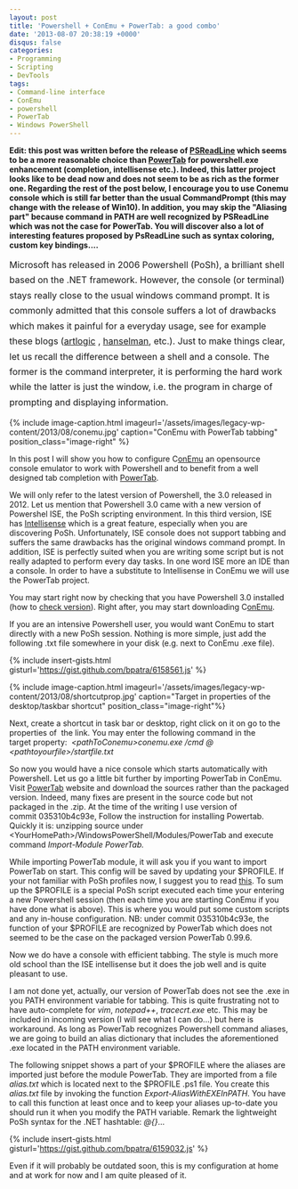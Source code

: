 ```yaml
---
layout: post
title: 'Powershell + ConEmu + PowerTab: a good combo'
date: '2013-08-07 20:38:19 +0000'
disqus: false
categories:
- Programming
- Scripting
- DevTools
tags:
- Command-line interface
- ConEmu
- powershell
- PowerTab
- Windows PowerShell
---
```

<strong>Edit: this post was written before the release of <a href="https://github.com/lzybkr/PSReadLine">PSReadLine</a> which seems to be a more reasonable choice than <a href="https://powertab.codeplex.com/">PowerTab</a> for powershell.exe enhancement (completion, intellisense etc.). Indeed, this latter project looks like&nbsp;to be dead now and does not seem to be as rich as the former one. Regarding the rest of the post below, I encourage you to use Conemu console which is still far better than the usual CommandPrompt (this may change with&nbsp;the&nbsp;release of Win10). In addition,&nbsp;you may skip the "Aliasing part" because command in PATH are well recognized by PSReadLine which was not the case for PowerTab. You will discover also a lot of interesting features proposed by PsReadLine such as syntax coloring, custom key bindings....</strong>

<span style="line-height:1.714285714;font-size:1rem;">Microsoft has released in 2006 Powershell (PoSh), a brilliant shell based on the .NET framework. However, the console (or terminal) stays really close to the usual windows command prompt. It is commonly admitted that this console suffers a lot of drawbacks which makes it painful for a everyday usage, see for example these blogs (<a title="artlogic" href="http://blog.artlogic.com/2013/06/28/making-the-windows-command-prompt-suck-slightly-less/">artlogic</a>&nbsp;, <a title="hanselman" href="http://http://www.hanselman.com/blog/MakingABetterSomewhatPrettierButDefinitelyMoreFunctionalWindowsCommandLine.aspx">hanselman</a>, etc.). Just to make things clear, let us recall the difference between a shell and a console. The former is the command interpreter, it is performing the hard work while the latter is just the window, i.e. the program in charge of prompting and displaying information.</span>


{% include image-caption.html imageurl='/assets/images/legacy-wp-content/2013/08/conemu.jpg' caption="ConEmu with PowerTab tabbing" position_class="image-right" %}


In this post I will show you how to configure C<a title="conemu" href="https://code.google.com/p/conemu-maximus5/">onEmu</a>&nbsp;an opensource console emulator to work with Powershell and to benefit from a well designed tab completion with <a title="PowerTab" href="http://powertab.codeplex.com/">PowerTab</a>.

We will only refer to the latest version of Powershell, the 3.0 released in 2012. Let us mention that Powershell 3.0 came with a new version of Powershel ISE, the PoSh scripting environment. In this third version, ISE has&nbsp;<a title="intellisense" href="http://blogs.msdn.com/b/powershell/archive/2012/06/13/intellisense-in-windows-powershell-ise-3-0.aspx">Intellisense</a> which is a great feature, especially when you are discovering PoSh. Unfortunately, ISE console does not support tabbing and suffers the same drawbacks has the original windows command prompt. In addition, ISE is perfectly suited when you are writing some script but is not really adapted to perform every day tasks. In one word ISE more an IDE than a console. In order to have a substitute to Intellisense in ConEmu we will use the PowerTab project.

You may start right now by&nbsp;checking that you have Powershell 3.0 installed (how to <a title="check version" href="http://stackoverflow.com/questions/1825585/how-to-determine-what-version-of-powershell-is-installed">check version</a>). Right after, you may start downloading C<a title="conemu" href="https://code.google.com/p/conemu-maximus5/">onEmu</a>.

If you are an intensive Powershell user, you would want ConEmu to start directly with a new PoSh session. Nothing is more simple, just add the following .txt file somewhere in your disk (e.g. next to ConEmu .exe file).

{% include insert-gists.html gisturl='https://gist.github.com/bpatra/6158561.js' %}

{% include image-caption.html imageurl='/assets/images/legacy-wp-content/2013/08/shortcutprop.jpg' caption="Target in properties of the desktop/taskbar shortcut" position_class="image-right"%}

Next, create a shortcut in task bar or desktop, right click on it on go to the properties of &nbsp;the&nbsp;link. You may enter the following command in the target&nbsp;property:<em>&nbsp;
&lt;pathToConemu&gt;conemu.exe /cmd @
&lt;pathtoyourfile&gt;/startfile.txt</em>

So now you would have a nice console which starts automatically with Powershell. Let us go a little bit further by importing PowerTab in ConEmu. Visit <a title="PowerTab home page" href="http://powertab.codeplex.com/">PowerTab</a> website and download the sources rather than the packaged version. Indeed, many fixes are present in the source code but not packaged in the .zip. At the time of the writing I use version of commit&nbsp;035310b4c93e, Follow the instruction for installing Powertab. Quickly it is: unzipping source under &lt;YourHomePath&gt;/WindowsPowerShell/Modules/PowerTab and execute command&nbsp;<em>Import-Module PowerTab.</em>


While importing PowerTab module, it will ask you if you want to import PowerTab on start. This config will be saved by updating your $PROFILE. If your not familiar with PoSh profiles now, I suggest you to read <a title="this" href="http://technet.microsoft.com/en-us/library/ee692764.aspx">this</a>. To sum up the $PROFILE is a special PoSh script executed each time your entering a new Powershell session (then each time you are starting ConEmu if you have done what is above). This is where you would put some custom scripts and any in-house configuration. NB: under commit&nbsp;035310b4c93e, the function of your $PROFILE are recognized by PowerTab which does not seemed to be the case on the packaged version&nbsp;PowerTab 0.99.6.

Now we do have a console with efficient tabbing. The style is much more old school&nbsp;than the ISE intellisense but it does the job well and is quite pleasant to use.

I am not done yet, actually, our version of PowerTab does not see the .exe in you PATH environment variable for tabbing. This is quite frustrating not to have auto-complete for <em>vim</em>, <em>notepad++</em>, <em>tracecrt.exe</em> etc. This may be included in incoming version (I will see what I can do...) but here is workaround. As long as PowerTab recognizes Powershell command aliases, we are going to build an alias dictionary that includes the aforementioned .exe located in the PATH environment variable.

The following snippet shows a part of your $PROFILE where the aliases are imported just before the module PowerTab. They are imported from a file <em>alias.txt</em> which is located next to the $PROFILE .ps1 file. You create this <em>alias.txt</em> file by invoking the function<em> Export-AliasWithEXEInPATH</em>. You have to call this function at least once and to keep your aliases up-to-date you should run it when you modify the PATH variable. Remark the lightweight PoSh syntax for the .NET hashtable: <em>@{}</em>...

{% include insert-gists.html gisturl='https://gist.github.com/bpatra/6159032.js' %}

Even if it will probably be outdated soon, this is my configuration at home and at work for now and I am quite pleased of it.


